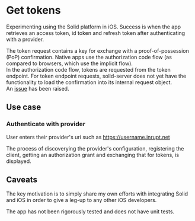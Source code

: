 #  Get tokens

Experimenting using the Solid platform in iOS.  Success is when the app retrieves an access token, id token and refresh token after authenticating with a provider.

The token request contains a key for exchange with a proof-of-possession (PoP) confirmation.  Native apps use the authorization code flow (as compared to browsers, which use the implicit flow).  
In the authorization code flow, tokens are requested from the token endpoint.  For token endpoint requests, solid-server does not yet have the functionality to load the confirmation into its internal request object.  
An [issue](https://github.com/solid/oidc-op/issues/15#issue-407032755) has been raised. 

## Use case
### Authenticate with provider
User enters their provider's uri such as https://username.inrupt.net

The process of discoverying the provider's configuration, registering the client, getting an authorization grant and exchanging that for tokens, is displayed.


## Caveats
The key motivation is to simply share my own efforts with integrating Solid and iOS in order to give a leg-up to any other iOS developers.  

The app has not been rigorously tested and does not have unit tests.


